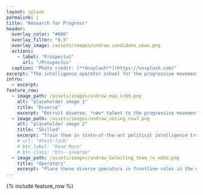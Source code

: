 ```yaml
---
layout: splash
permalink: /
title: "Research for Progress"
header:
  overlay_color: "#000"
  overlay_filter: "0.5"
  overlay_image: /assets/images/undraw_candidate_ubwv.png
  actions:
    - label: "Prospectus"
      url: "/Prospectus"
  caption: "Photo credit: [**Unsplash**](https://unsplash.com)"
excerpt: "The intelligence operator school for the progressive movement."
intro: 
  - excerpt:
feature_row:
  - image_path: /assets/images/undraw_map_1r69.png
    alt: "placeholder image 1"
    title: "Diverse"
    excerpt: "Recruit diverse, *new* talent to the progressive movement"
  - image_path: /assets/images/undraw_voting_nvu7.png
    alt: "placeholder image 2"
    title: "Skilled"
    excerpt: "Train them in state-of-the-art political intelligence tradecraft."
    # url: "#test-link"
    # btn_label: "Read More"
    # btn_class: "btn--inverse"
  - image_path: /assets/images/undraw_Selecting_team_re_ndkb.png
    title: "Operators"
    excerpt: "Place these diverse operators in frontline roles in the movement."
---
```

{% include feature_row %}

